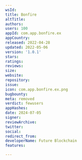 ```yaml
---
wsId: 
title: Bonfire
altTitle: 
authors: 
users: 100
appId: com.app.bonfire.ex
appCountry: 
released: 2022-04-28
updated: 2022-05-06
version: '1.0.1'
stars: 
ratings: 
reviews: 
size: 
website: 
repository: 
issue: 
icon: com.app.bonfire.ex.png
bugbounty: 
meta: removed
verdict: fewusers
appHashes: 
date: 2024-07-05
signer: 
reviewArchive: 
twitter: 
social: 
redirect_from: 
developerName: Future Blockchain
features: 

---
```


